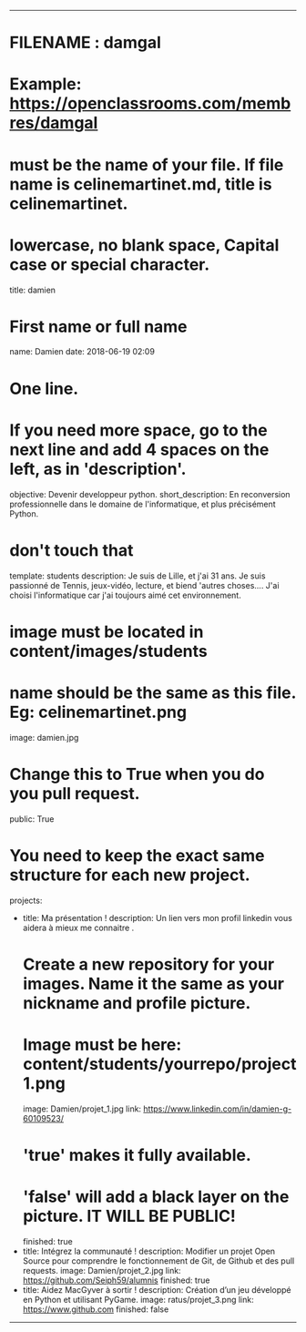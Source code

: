 ﻿---

# FILENAME : damgal
# Example: https://openclassrooms.com/membres/damgal
# must be the name of your file. If file name is celinemartinet.md, title is celinemartinet.
# lowercase, no blank space, Capital case or special character.
title: damien

# First name or full name
name: Damien
date: 2018-06-19 02:09

# One line.
# If you need more space, go to the next line and add 4 spaces on the left, as in 'description'.
objective: Devenir developpeur python.
short_description: En reconversion professionnelle dans le domaine de l'informatique, et plus précisément Python. 

# don't touch that
template: students
description:
  Je suis de Lille, et j'ai 31 ans. Je suis passionné de Tennis, jeux-vidéo, lecture, et biend 'autres choses.... J'ai choisi l'informatique car j'ai toujours aimé cet environnement. 
    
# image must be located in content/images/students
# name should be the same as this file. Eg: celinemartinet.png

image: damien.jpg

# Change this to True when you do you pull request.
public: True

# You need to keep the exact same structure for each new project.
projects:
  - title: Ma présentation !
    description: Un lien vers mon profil linkedin vous aidera à mieux me connaitre .
    # Create a new repository for your images. Name it the same as your nickname and profile picture.
    # Image must be here: content/students/yourrepo/project1.png
    image: Damien/projet_1.jpg
    link: https://www.linkedin.com/in/damien-g-60109523/
    # 'true' makes it fully available.
    # 'false' will add a black layer on the picture. IT WILL BE PUBLIC!
    finished: true
  - title: Intégrez la communauté !
    description: Modifier un projet Open Source pour comprendre le fonctionnement de Git, de Github et des pull requests.
    image: Damien/projet_2.jpg
    link: https://github.com/Seiph59/alumnis
    finished: true
  - title: Aidez MacGyver à sortir !
    description: Création d’un jeu développé en Python et utilisant PyGame.
    image: ratus/projet_3.png
    link: https://www.github.com
    finished: false
---
